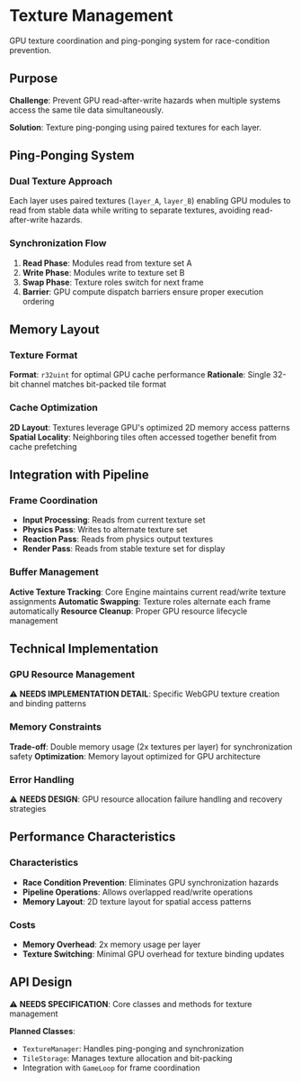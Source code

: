 # Texture Management

GPU texture coordination and ping-ponging system for race-condition prevention.

## Purpose

**Challenge**: Prevent GPU read-after-write hazards when multiple systems access the same tile data simultaneously.

**Solution**: Texture ping-ponging using paired textures for each layer.

## Ping-Ponging System

### Dual Texture Approach
Each layer uses paired textures (`layer_A`, `layer_B`) enabling GPU modules to read from stable data while writing to separate textures, avoiding read-after-write hazards.

### Synchronization Flow
1. **Read Phase**: Modules read from texture set A
2. **Write Phase**: Modules write to texture set B  
3. **Swap Phase**: Texture roles switch for next frame
4. **Barrier**: GPU compute dispatch barriers ensure proper execution ordering

## Memory Layout

### Texture Format
**Format**: `r32uint` for optimal GPU cache performance
**Rationale**: Single 32-bit channel matches bit-packed tile format

### Cache Optimization
**2D Layout**: Textures leverage GPU's optimized 2D memory access patterns
**Spatial Locality**: Neighboring tiles often accessed together benefit from cache prefetching

## Integration with Pipeline

### Frame Coordination
- **Input Processing**: Reads from current texture set
- **Physics Pass**: Writes to alternate texture set
- **Reaction Pass**: Reads from physics output textures
- **Render Pass**: Reads from stable texture set for display

### Buffer Management
**Active Texture Tracking**: Core Engine maintains current read/write texture assignments
**Automatic Swapping**: Texture roles alternate each frame automatically
**Resource Cleanup**: Proper GPU resource lifecycle management

## Technical Implementation

### GPU Resource Management
⚠️ **NEEDS IMPLEMENTATION DETAIL**: Specific WebGPU texture creation and binding patterns

### Memory Constraints
**Trade-off**: Double memory usage (2x textures per layer) for synchronization safety
**Optimization**: Memory layout optimized for GPU architecture

### Error Handling
⚠️ **NEEDS DESIGN**: GPU resource allocation failure handling and recovery strategies

## Performance Characteristics

### Characteristics
- **Race Condition Prevention**: Eliminates GPU synchronization hazards
- **Pipeline Operations**: Allows overlapped read/write operations
- **Memory Layout**: 2D texture layout for spatial access patterns

### Costs
- **Memory Overhead**: 2x memory usage per layer
- **Texture Switching**: Minimal GPU overhead for texture binding updates

## API Design

⚠️ **NEEDS SPECIFICATION**: Core classes and methods for texture management

**Planned Classes**:
- `TextureManager`: Handles ping-ponging and synchronization  
- `TileStorage`: Manages texture allocation and bit-packing
- Integration with `GameLoop` for frame coordination